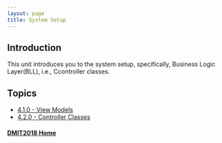 ```yaml
---
layout: page
title: System Setup
---
```

## Introduction
This unit introduces you to the system setup, specifically, Business Logic Layer(BLL), i.e., Ccontroller classes.

## Topics
* [4.1.0 - View Models](4_1_0.md)
* [4.2.0 - Controller Classes](4_2_0.md)

#### [DMIT2018 Home](../)